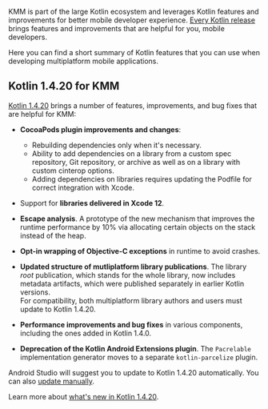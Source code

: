 [//]: # (title: What's new in Kotlin for KMM)
[//]: # (auxiliary-id: Whats_new_in_Kotlin_for_KMM)

KMM is part of the large Kotlin ecosystem and leverages Kotlin features and improvements for better mobile developer experience. 
[Every Kotlin release](https://kotlinlang.org/releases.html#release-details) brings features and improvements that are helpful for you, mobile developers. 

Here you can find a short summary of Kotlin features that you can use when developing multiplatform mobile applications.

## Kotlin 1.4.20 for KMM

[Kotlin 1.4.20](https://kotlinlang.org/docs/reference/whatsnew1420.html) brings a number of features, improvements, and bug fixes that are helpful for KMM:

* **CocoaPods plugin improvements and changes**:
    * Rebuilding dependencies only when it's necessary.
    * Ability to add dependencies on a library from a custom spec repository, Git repository, or archive as well as on a library with custom cinterop options.
    * Adding dependencies on libraries requires updating the Podfile for correct integration with Xcode.
     
* Support for **libraries delivered in Xcode 12**.

* **Escape analysis**. A prototype of the new mechanism that improves the runtime performance by 10% via allocating certain objects on the stack instead of the heap. 

* **Opt-in wrapping of Objective-C exceptions** in runtime to avoid crashes.

* **Updated structure of mutliplatform library publications**. The library _root_ publication, which stands for the whole library, 
now includes metadata artifacts, which were published separately in earlier Kotlin versions.  
For compatibility, both multiplatform library authors and users must update to Kotlin 1.4.20.

* **Performance improvements and bug fixes** in various components, including the ones added in Kotlin 1.4.0.

* **Deprecation of the Kotlin Android Extensions plugin**. The `Pacrelable` implementation generator moves to a separate `kotlin-parcelize` plugin.

Android Studio will suggest you to update to Kotlin 1.4.20 automatically. You can also [update manually](https://kotlinlang.org/releases.html#updating-to-a-new-release).

Learn more about [what's new in Kotlin 1.4.20](https://kotlinlang.org/docs/reference/whatsnew1420.html). 

